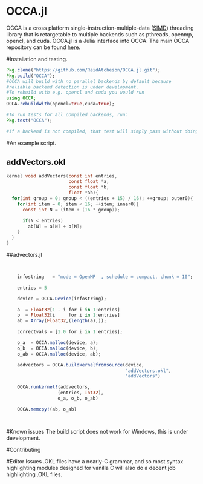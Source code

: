 # OCCA.jl

OCCA is a cross platform single-instruction-multiple-data ([SIMD](http://en.wikipedia.org/wiki/SIMD)) 
threading library that is 
retargetable to multiple backends such as pthreads, openmp, opencl, and cuda. OCCA.jl is a Julia interface into OCCA.
The main OCCA repository can be found
[here](https://github.com/tcew/OCCA2).

#Installation and testing.

```julia
Pkg.clone("https://github.com/ReidAtcheson/OCCA.jl.git");
Pkg.build("OCCA");
#OCCA will build with no parallel backends by default because 
#reliable backend detection is under development.
#To rebuild with e.g. opencl and cuda you would run
using OCCA;
OCCA.rebuildwith(opencl=true,cuda=true);

#To run tests for all compiled backends, run:
Pkg.test("OCCA");

#If a backend is not compiled, that test will simply pass without doing anything.


```


#An example script.

## addVectors.okl
```c
kernel void addVectors(const int entries,
                       const float *a,
                       const float *b,
                       float *ab){
  for(int group = 0; group < ((entries + 15) / 16); ++group; outer0){
    for(int item = 0; item < 16; ++item; inner0){
      const int N = (item + (16 * group));

      if(N < entries)
        ab[N] = a[N] + b[N];
    }
  }
}
```

##advectors.jl

```julia

    
    infostring   = "mode = OpenMP  , schedule = compact, chunk = 10";

    entries = 5

    device = OCCA.Device(infostring);

    a  = Float32[1 - i for i in 1:entries]
    b  = Float32[i     for i in 1:entries]
    ab = Array(Float32,(length(a),));

    correctvals = [1.0 for i in 1:entries];

    o_a  = OCCA.malloc(device, a);
    o_b  = OCCA.malloc(device, b);
    o_ab = OCCA.malloc(device, ab);

    addvectors = OCCA.buildkernelfromsource(device,
                                            "addVectors.okl",
                                            "addVectors")

    OCCA.runkernel!(addvectors,
                   (entries, Int32),
                   o_a, o_b, o_ab)

    OCCA.memcpy!(ab, o_ab)




```



#Known issues
The build script does not work for Windows, this is under development.






#Contributing



#Editor Issues
.OKL files have a nearly-C grammar, and so most syntax highlighting modules designed for vanilla C will also
do a decent job highlighting .OKL files.

